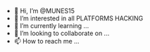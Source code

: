 - 👋 Hi, I’m @MUNES15
- 👀 I’m interested in all PLATFORMS HACKING 
- 🌱 I’m currently learning ...
- 💞️ I’m looking to collaborate on ...
- 📫 How to reach me ...

<!---
MUNES15 is a ✨ special ✨ repository because its `README.md` (this file) appears on your GitHub profile.
You can click the Preview link to take a look at your changes.
--->
